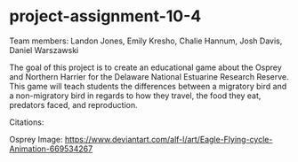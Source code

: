 # project-assignment-10-4
Team members: Landon Jones, Emily Kresho, Chalie Hannum, Josh Davis, Daniel Warszawski

The goal of this project is to create an educational game about the Osprey and Northern Harrier for the Delaware National Estuarine Research Reserve. This game will teach students the differences between a migratory bird and a non-migratory bird in regards to how they travel, the food they eat, predators faced, and reproduction.


Citations:

Osprey Image: https://www.deviantart.com/alf-l/art/Eagle-Flying-cycle-Animation-669534267